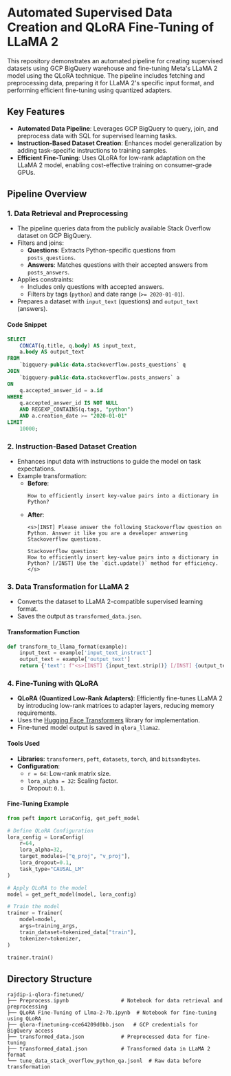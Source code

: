 # Automated Supervised Data Creation and QLoRA Fine-Tuning of LLaMA 2

This repository demonstrates an automated pipeline for creating supervised datasets using GCP BigQuery warehouse and fine-tuning Meta's LLaMA 2 model using the QLoRA technique. The pipeline includes fetching and preprocessing data, preparing it for LLaMA 2's specific input format, and performing efficient fine-tuning using quantized adapters.

## Key Features
- **Automated Data Pipeline**: Leverages GCP BigQuery to query, join, and preprocess data with SQL for supervised learning tasks.
- **Instruction-Based Dataset Creation**: Enhances model generalization by adding task-specific instructions to training samples.
- **Efficient Fine-Tuning**: Uses QLoRA for low-rank adaptation on the LLaMA 2 model, enabling cost-effective training on consumer-grade GPUs.

## Pipeline Overview

### 1. Data Retrieval and Preprocessing
- The pipeline queries data from the publicly available Stack Overflow dataset on GCP BigQuery.
- Filters and joins:
  - **Questions**: Extracts Python-specific questions from `posts_questions`.
  - **Answers**: Matches questions with their accepted answers from `posts_answers`.
- Applies constraints:
  - Includes only questions with accepted answers.
  - Filters by tags (`python`) and date range (`>= 2020-01-01`).
- Prepares a dataset with `input_text` (questions) and `output_text` (answers).
 
#### Code Snippet
```sql
SELECT
    CONCAT(q.title, q.body) AS input_text,
    a.body AS output_text
FROM
    `bigquery-public-data.stackoverflow.posts_questions` q
JOIN
    `bigquery-public-data.stackoverflow.posts_answers` a
ON
    q.accepted_answer_id = a.id
WHERE
    q.accepted_answer_id IS NOT NULL
    AND REGEXP_CONTAINS(q.tags, "python")
    AND a.creation_date >= "2020-01-01"
LIMIT
    10000;
```

### 2. Instruction-Based Dataset Creation
- Enhances input data with instructions to guide the model on task expectations.
- Example transformation:
  - **Before**:
    ```text
    How to efficiently insert key-value pairs into a dictionary in Python?
    ```
  - **After**:
    ```text
    <s>[INST] Please answer the following Stackoverflow question on Python. Answer it like you are a developer answering Stackoverflow questions.

    Stackoverflow question:
    How to efficiently insert key-value pairs into a dictionary in Python? [/INST] Use the `dict.update()` method for efficiency. </s>
    ```

### 3. Data Transformation for LLaMA 2
- Converts the dataset to LLaMA 2-compatible supervised learning format.
- Saves the output as `transformed_data.json`.

#### Transformation Function
```python
def transform_to_llama_format(example):
    input_text = example['input_text_instruct']
    output_text = example['output_text']
    return {'text': f"<s>[INST] {input_text.strip()} [/INST] {output_text.strip()} </s>"}
```

### 4. Fine-Tuning with QLoRA
- **QLoRA (Quantized Low-Rank Adapters)**: Efficiently fine-tunes LLaMA 2 by introducing low-rank matrices to adapter layers, reducing memory requirements.
- Uses the [Hugging Face Transformers](https://huggingface.co/docs/transformers/) library for implementation.
- Fine-tuned model output is saved in `qlora_llama2`.

#### Tools Used
- **Libraries**: `transformers`, `peft`, `datasets`, `torch`, and `bitsandbytes`.
- **Configuration**:
  - `r = 64`: Low-rank matrix size.
  - `lora_alpha = 32`: Scaling factor.
  - Dropout: `0.1`.

#### Fine-Tuning Example
```python
from peft import LoraConfig, get_peft_model

# Define QLoRA Configuration
lora_config = LoraConfig(
    r=64,
    lora_alpha=32,
    target_modules=["q_proj", "v_proj"],
    lora_dropout=0.1,
    task_type="CAUSAL_LM"
)

# Apply QLoRA to the model
model = get_peft_model(model, lora_config)

# Train the model
trainer = Trainer(
    model=model,
    args=training_args,
    train_dataset=tokenized_data["train"],
    tokenizer=tokenizer,
)

trainer.train()
```

## Directory Structure
```
rajdip-i-qlora-finetuned/
├── Preprocess.ipynb                 # Notebook for data retrieval and preprocessing
├── QLoRA Fine-Tuning of Llma-2-7b.ipynb  # Notebook for fine-tuning using QLoRA
├── qlora-finetuning-cce64209d0bb.json   # GCP credentials for BigQuery access
├── transformed_data.json            # Preprocessed data for fine-tuning
├── transformed_data1.json           # Transformed data in LLaMA 2 format
└── tune_data_stack_overflow_python_qa.jsonl  # Raw data before transformation
```


